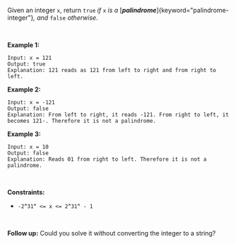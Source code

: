 Given an integer `x`, return `true` *if* `x` *is a*
[***palindrome***]{keyword="palindrome-integer"}*, and* `false`
*otherwise*.

 

**Example 1:**

    Input: x = 121
    Output: true
    Explanation: 121 reads as 121 from left to right and from right to left.

**Example 2:**

    Input: x = -121
    Output: false
    Explanation: From left to right, it reads -121. From right to left, it becomes 121-. Therefore it is not a palindrome.

**Example 3:**

    Input: x = 10
    Output: false
    Explanation: Reads 01 from right to left. Therefore it is not a palindrome.

 

**Constraints:**

-   `-2`^`31`^` <= x <= 2`^`31`^` - 1`

 

**Follow up:** Could you solve it without converting the integer to a
string?
